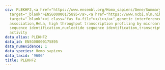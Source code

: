 ```yaml
---
csv: PLEKHF2,<a href="https://www.ensembl.org/Homo_sapiens/Gene/Summary?db=core;g=ENSG00000175895"
  target="_blank">ENSG00000175895</a>,<a href="https://www.ncbi.nlm.nih.gov/pubmed/17216044"
  target="_blank"><i class="fas fa-file"></i></a>",genetic interference,functional
  association,HeLa, high throughput transcription profiling by microarray,nucleotide
  sequence identification,nucleotide sequence identification,transcriptional regulation,up-regulates
  activity
data_alias: PLEKHF2
data_id: ENSG00000175895
data_numevidence: 1
data_species: Homo sapiens
data_taxid: '9606'
title: PLEKHF2
---
```

